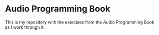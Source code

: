 Audio Programming Book
====

This is my repository with the exercises from the Audio Programming Book
as I work through it.

